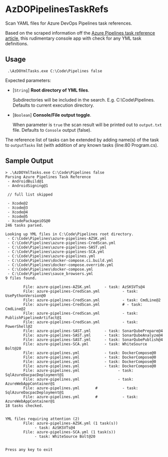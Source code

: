# AzDOPipelinesTaskRefs
Scan YAML files for Azure DevOps Pipelines task references.

Based on the scraped information off the [Azure Pipelines task reference article](https://learn.microsoft.com/azure/devops/pipelines/tasks/reference/?view=azure-pipelines), this rudimentary console app with check for any YML task definitions.

## Usage

```dotnetcli
 .\AzDOYmlTasks.exe C:\Code\Pipelines false
```

Expected parameters:

- [`String`] **Root directory of YML files**.

  Subdirectories will be included in the search. E.g. C:\Code\Pipelines. Defaults to current execution directory.

- [`Boolean`] **Console/File output toggle**.

    When parameter is `true` the scan result will be printed out to `output.txt` file. Defaults to `Console` output (false).


The reference list of tasks can be extended by adding name(s) of the task to `outputTasks` list (with addition of any known tasks (line:80 Program.cs).

## Sample Output

```dotnetcli
> .\AzDOYmlTasks.exe C:\Code\Pipelines false
Parsing Azure Pipelines Task Reference
 - AndroidBuild@1
 - AndroidSigning@1

 // full list skipped

 - Xcode@2
 - Xcode@3
 - Xcode@4
 - Xcode@5
 - XcodePackageiOS@0
246 tasks parsed.

Looking up YML files in C:\Code\Pipelines root directory.
 - C:\Code\Pipelines\azure-pipelines-AZSK.yml
 - C:\Code\Pipelines\azure-pipelines-CredScan.yml
 - C:\Code\Pipelines\azure-pipelines-SAST.yml
 - C:\Code\Pipelines\azure-pipelines-SCA.yml
 - C:\Code\Pipelines\azure-pipelines.yml
 - C:\Code\Pipelines\docker-compose.ci.build.yml
 - C:\Code\Pipelines\docker-compose.override.yml
 - C:\Code\Pipelines\docker-compose.yml
 - C:\Code\Pipelines\sauce_browsers.yml
9 files found.

        File: azure-pipelines-AZSK.yml      - task: AzSKSVTs@4
        File: azure-pipelines-CredScan.yml          - task: UsePythonVersion@0
        File: azure-pipelines-CredScan.yml          - task: CmdLine@2
        File: azure-pipelines-CredScan.yml          # - task: CmdLine@2
        File: azure-pipelines-CredScan.yml          - task: PublishPipelineArtifact@1
        File: azure-pipelines-CredScan.yml          - task: PowerShell@2
        File: azure-pipelines-SAST.yml      - task: SonarQubePrepare@4
        File: azure-pipelines-SAST.yml      - task: SonarQubeAnalyze@4
        File: azure-pipelines-SAST.yml      - task: SonarQubePublish@4
        File: azure-pipelines-SCA.yml       - task: WhiteSource Bolt@20
        File: azure-pipelines.yml           - task: DockerCompose@0
        File: azure-pipelines.yml           - task: DockerCompose@0
        File: azure-pipelines.yml           - task: DockerCompose@0
        File: azure-pipelines.yml           - task: DockerCompose@0
        File: azure-pipelines.yml                 - task: SqlAzureDacpacDeployment@1
        File: azure-pipelines.yml                 - task: AzureWebAppContainer@1
        File: azure-pipelines.yml       #           - task: SqlAzureDacpacDeployment@1
        File: azure-pipelines.yml       #           - task: AzureWebAppContainer@1
18 tasks checked.


YML files requiring attention (2)
        File: azure-pipelines-AZSK.yml (1 task(s))
             - task: AzSKSVTs@4
        File: azure-pipelines-SCA.yml (1 task(s))
             - task: WhiteSource Bolt@20


Press any key to exit
```